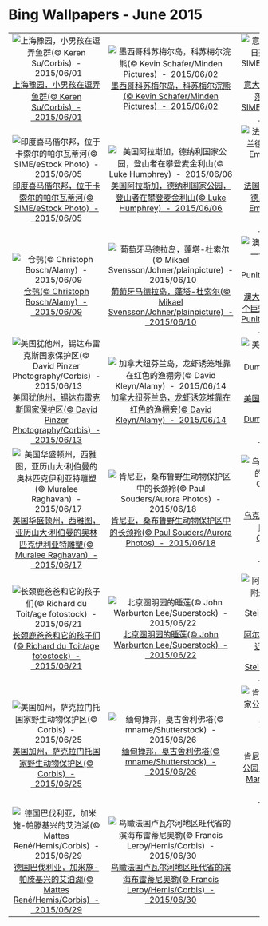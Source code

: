 # Bing Wallpapers - June 2015

| | | | |
|:-------------------------:|:-------------------------:|:-------------------------:|:-------------------------:|
| ![上海豫园，小男孩在逗弄鱼群(© Keren Su/Corbis)  -  2015/06/01](https://bing.ee123.net/img/cn/fhd/2015/06/01.jpg)[上海豫园，小男孩在逗弄鱼群(© Keren Su/Corbis)  -  2015/06/01](https://bing.ee123.net/img/cn/fhd/2015/06/01.jpg) | ![墨西哥科苏梅尔岛，科苏梅尔浣熊(© Kevin Schafer/Minden Pictures)  -  2015/06/02](https://bing.ee123.net/img/cn/fhd/2015/06/02.jpg)[墨西哥科苏梅尔岛，科苏梅尔浣熊(© Kevin Schafer/Minden Pictures)  -  2015/06/02](https://bing.ee123.net/img/cn/fhd/2015/06/02.jpg) | ![意大利佩鲁贾地区，日落时分的农田(© SIME/eStock Photo)  -  2015/06/03](https://bing.ee123.net/img/cn/fhd/2015/06/03.jpg)[意大利佩鲁贾地区，日落时分的农田(© SIME/eStock Photo)  -  2015/06/03](https://bing.ee123.net/img/cn/fhd/2015/06/03.jpg) | ![夏威夷基拉韦厄火山的熔岩(© Toshi Sasaki/Image Bank Film/Getty Images)  -  2015/06/04](https://bing.ee123.net/img/cn/fhd/2015/06/04.jpg)[夏威夷基拉韦厄火山的熔岩(© Toshi Sasaki/Image Bank Film/Getty Images)  -  2015/06/04](https://bing.ee123.net/img/cn/fhd/2015/06/04.jpg) |
| ![印度喜马偕尔邦，位于卡索尔的帕尔瓦蒂河(© SIME/eStock Photo)  -  2015/06/05](https://bing.ee123.net/img/cn/fhd/2015/06/05.jpg)[印度喜马偕尔邦，位于卡索尔的帕尔瓦蒂河(© SIME/eStock Photo)  -  2015/06/05](https://bing.ee123.net/img/cn/fhd/2015/06/05.jpg) | ![美国阿拉斯加，德纳利国家公园，登山者在攀登麦金利山(© Luke Humphrey)  -  2015/06/06](https://bing.ee123.net/img/cn/fhd/2015/06/06.jpg)[美国阿拉斯加，德纳利国家公园，登山者在攀登麦金利山(© Luke Humphrey)  -  2015/06/06](https://bing.ee123.net/img/cn/fhd/2015/06/06.jpg) | ![法国卢瓦尔河谷，维兰德里城堡的花园(© Emilie Chaix/Getty Images)  -  2015/06/07](https://bing.ee123.net/img/cn/fhd/2015/06/07.jpg)[法国卢瓦尔河谷，维兰德里城堡的花园(© Emilie Chaix/Getty Images)  -  2015/06/07](https://bing.ee123.net/img/cn/fhd/2015/06/07.jpg) | ![被浮游生物侵蚀的南美洲大西洋海岸(© NASA)  -  2015/06/08](https://bing.ee123.net/img/cn/fhd/2015/06/08.jpg)[被浮游生物侵蚀的南美洲大西洋海岸(© NASA)  -  2015/06/08](https://bing.ee123.net/img/cn/fhd/2015/06/08.jpg) |
| ![仓鸮(© Christoph Bosch/Alamy)  -  2015/06/09](https://bing.ee123.net/img/cn/fhd/2015/06/09.jpg)[仓鸮(© Christoph Bosch/Alamy)  -  2015/06/09](https://bing.ee123.net/img/cn/fhd/2015/06/09.jpg) | ![葡萄牙马德拉岛，蓬塔-杜索尔(© Mikael Svensson/Johner/plainpicture)  -  2015/06/10](https://bing.ee123.net/img/cn/fhd/2015/06/10.jpg)[葡萄牙马德拉岛，蓬塔-杜索尔(© Mikael Svensson/Johner/plainpicture)  -  2015/06/10](https://bing.ee123.net/img/cn/fhd/2015/06/10.jpg) | ![澳大利亚降灵群岛，一个巨蛤的特写(© Tanya Punitt/Shutterstock)  -  2015/06/11](https://bing.ee123.net/img/cn/fhd/2015/06/11.jpg)[澳大利亚降灵群岛，一个巨蛤的特写(© Tanya Punitt/Shutterstock)  -  2015/06/11](https://bing.ee123.net/img/cn/fhd/2015/06/11.jpg) | ![西班牙梅诺卡岛的卡拉玛卡瑞海滩(© Michele Falzone/Getty Images)  -  2015/06/12](https://bing.ee123.net/img/cn/fhd/2015/06/12.jpg)[西班牙梅诺卡岛的卡拉玛卡瑞海滩(© Michele Falzone/Getty Images)  -  2015/06/12](https://bing.ee123.net/img/cn/fhd/2015/06/12.jpg) |
| ![美国犹他州，锡达布雷克斯国家保护区(© David Pinzer Photography/Corbis)  -  2015/06/13](https://bing.ee123.net/img/cn/fhd/2015/06/13.jpg)[美国犹他州，锡达布雷克斯国家保护区(© David Pinzer Photography/Corbis)  -  2015/06/13](https://bing.ee123.net/img/cn/fhd/2015/06/13.jpg) | ![加拿大纽芬兰岛，龙虾诱笼堆靠在红色的渔棚旁(© David Kleyn/Alamy)  -  2015/06/14](https://bing.ee123.net/img/cn/fhd/2015/06/14.jpg)[加拿大纽芬兰岛，龙虾诱笼堆靠在红色的渔棚旁(© David Kleyn/Alamy)  -  2015/06/14](https://bing.ee123.net/img/cn/fhd/2015/06/14.jpg) | ![美国南加州的欧文斯湖(© Andrei Duman/Tandem Stills + Motion)  -  2015/06/15](https://bing.ee123.net/img/cn/fhd/2015/06/15.jpg)[美国南加州的欧文斯湖(© Andrei Duman/Tandem Stills + Motion)  -  2015/06/15](https://bing.ee123.net/img/cn/fhd/2015/06/15.jpg) | ![英国英格兰地区，科伯姆，佩因斯希尔庄园的水晶洞(© Think James Photo/Gallery Stock)  -  2015/06/16](https://bing.ee123.net/img/cn/fhd/2015/06/16.jpg)[英国英格兰地区，科伯姆，佩因斯希尔庄园的水晶洞(© Think James Photo/Gallery Stock)  -  2015/06/16](https://bing.ee123.net/img/cn/fhd/2015/06/16.jpg) |
| ![美国华盛顿州，西雅图，亚历山大·利伯曼的奥林匹克伊利亚特雕塑(© Muralee Raghavan)  -  2015/06/17](https://bing.ee123.net/img/cn/fhd/2015/06/17.jpg)[美国华盛顿州，西雅图，亚历山大·利伯曼的奥林匹克伊利亚特雕塑(© Muralee Raghavan)  -  2015/06/17](https://bing.ee123.net/img/cn/fhd/2015/06/17.jpg) | ![肯尼亚，桑布鲁野生动物保护区中的长颈羚(© Paul Souders/Aurora Photos)  -  2015/06/18](https://bing.ee123.net/img/cn/fhd/2015/06/18.jpg)[肯尼亚，桑布鲁野生动物保护区中的长颈羚(© Paul Souders/Aurora Photos)  -  2015/06/18](https://bing.ee123.net/img/cn/fhd/2015/06/18.jpg) | ![乌克兰克莱文镇，爱的隧道(© Amos Chapple/Getty Images)  -  2015/06/19](https://bing.ee123.net/img/cn/fhd/2015/06/19.jpg)[乌克兰克莱文镇，爱的隧道(© Amos Chapple/Getty Images)  -  2015/06/19](https://bing.ee123.net/img/cn/fhd/2015/06/19.jpg) | ![端午节(© Pai-Shih Lee/Moment/Getty Images)  -  2015/06/20](https://bing.ee123.net/img/cn/fhd/2015/06/20.jpg)[端午节(© Pai-Shih Lee/Moment/Getty Images)  -  2015/06/20](https://bing.ee123.net/img/cn/fhd/2015/06/20.jpg) |
| ![长颈鹿爸爸和它的孩子们(© Richard du Toit/age fotostock)  -  2015/06/21](https://bing.ee123.net/img/cn/fhd/2015/06/21.jpg)[长颈鹿爸爸和它的孩子们(© Richard du Toit/age fotostock)  -  2015/06/21](https://bing.ee123.net/img/cn/fhd/2015/06/21.jpg) | ![北京圆明园的睡莲(© John Warburton Lee/Superstock)  -  2015/06/22](https://bing.ee123.net/img/cn/fhd/2015/06/22.jpg)[北京圆明园的睡莲(© John Warburton Lee/Superstock)  -  2015/06/22](https://bing.ee123.net/img/cn/fhd/2015/06/22.jpg) | ![阿尔及利亚，提米蒙附近的沙漠绿洲(© George Steinmetz/Corbis)  -  2015/06/23](https://bing.ee123.net/img/cn/fhd/2015/06/23.jpg)[阿尔及利亚，提米蒙附近的沙漠绿洲(© George Steinmetz/Corbis)  -  2015/06/23](https://bing.ee123.net/img/cn/fhd/2015/06/23.jpg) | ![意大利西西里岛，第勒尼安海海域上的卡波多尔兰多海岸线(© Antonino Bartuccio/SIME/4Corners)  -  2015/06/24](https://bing.ee123.net/img/cn/fhd/2015/06/24.jpg)[意大利西西里岛，第勒尼安海海域上的卡波多尔兰多海岸线(© Antonino Bartuccio/SIME/4Corners)  -  2015/06/24](https://bing.ee123.net/img/cn/fhd/2015/06/24.jpg) |
| ![美国加州，萨克拉门托国家野生动物保护区(© Corbis)  -  2015/06/25](https://bing.ee123.net/img/cn/fhd/2015/06/25.jpg)[美国加州，萨克拉门托国家野生动物保护区(© Corbis)  -  2015/06/25](https://bing.ee123.net/img/cn/fhd/2015/06/25.jpg) | ![缅甸掸邦，戛古舍利佛塔(© mname/Shutterstock)  -  2015/06/26](https://bing.ee123.net/img/cn/fhd/2015/06/26.jpg)[缅甸掸邦，戛古舍利佛塔(© mname/Shutterstock)  -  2015/06/26](https://bing.ee123.net/img/cn/fhd/2015/06/26.jpg) | ![肯尼亚，肯尼亚山国家公园上的狄氏半边莲(© Martin Zwick/Danita Delimont)  -  2015/06/27](https://bing.ee123.net/img/cn/fhd/2015/06/27.jpg)[肯尼亚，肯尼亚山国家公园上的狄氏半边莲(© Martin Zwick/Danita Delimont)  -  2015/06/27](https://bing.ee123.net/img/cn/fhd/2015/06/27.jpg) | ![英格兰南德文郡的海滨村庄(© Sebastian Wasek/age fotostock)  -  2015/06/28](https://bing.ee123.net/img/cn/fhd/2015/06/28.jpg)[英格兰南德文郡的海滨村庄(© Sebastian Wasek/age fotostock)  -  2015/06/28](https://bing.ee123.net/img/cn/fhd/2015/06/28.jpg) |
| ![德国巴伐利亚，加米施-帕滕基兴的艾泊湖(© Mattes René/Hemis/Corbis)  -  2015/06/29](https://bing.ee123.net/img/cn/fhd/2015/06/29.jpg)[德国巴伐利亚，加米施-帕滕基兴的艾泊湖(© Mattes René/Hemis/Corbis)  -  2015/06/29](https://bing.ee123.net/img/cn/fhd/2015/06/29.jpg) | ![鸟瞰法国卢瓦尔河地区旺代省的滨海布雷蒂尼奥勒(© Francis Leroy/Hemis/Corbis)  -  2015/06/30](https://bing.ee123.net/img/cn/fhd/2015/06/30.jpg)[鸟瞰法国卢瓦尔河地区旺代省的滨海布雷蒂尼奥勒(© Francis Leroy/Hemis/Corbis)  -  2015/06/30](https://bing.ee123.net/img/cn/fhd/2015/06/30.jpg) |  |  |

